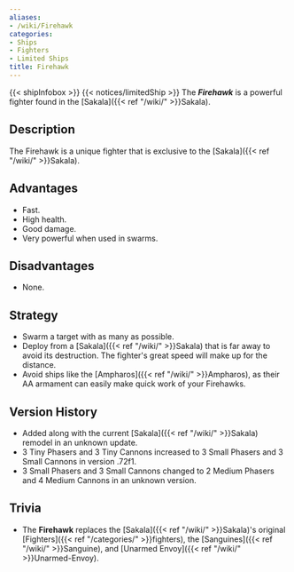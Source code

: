 ```yaml
---
aliases:
- /wiki/Firehawk
categories:
- Ships
- Fighters
- Limited Ships
title: Firehawk
---
```


{{< shipInfobox >}} {{< notices/limitedShip >}} The **_Firehawk_** is a powerful fighter found in the [Sakala]({{< ref "/wiki/" >}}Sakala).

## Description

The Firehawk is a unique fighter that is exclusive to the [Sakala]({{< ref "/wiki/" >}}Sakala).

## Advantages

- Fast.
- High health.
- Good damage.
- Very powerful when used in swarms.

## Disadvantages

- None.

## Strategy

- Swarm a target with as many as possible.
- Deploy from a [Sakala]({{< ref "/wiki/" >}}Sakala) that is far away to avoid its destruction. The fighter's great speed will make up for the distance.
- Avoid ships like the [Ampharos]({{< ref "/wiki/" >}}Ampharos), as their AA armament can easily make quick work of your Firehawks.

## Version History 

- Added along with the current [Sakala]({{< ref "/wiki/" >}}Sakala) remodel in an unknown update.
- 3 Tiny Phasers and 3 Tiny Cannons increased to 3 Small Phasers and 3 Small Cannons in version .72f1.
- 3 Small Phasers and 3 Small Cannons changed to 2 Medium Phasers and 4 Medium Cannons in an unknown version.

## Trivia

- The **Firehawk** replaces the [Sakala]({{< ref "/wiki/" >}}Sakala)'s original [Fighters]({{< ref "/categories/" >}}fighters), the [Sanguines]({{< ref "/wiki/" >}}Sanguine), and [Unarmed Envoy]({{< ref "/wiki/" >}}Unarmed-Envoy).